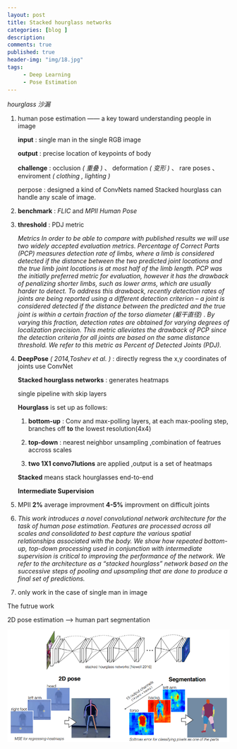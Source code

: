 ```yaml
---
layout: post
title: Stacked hourglass networks
categories: [blog ]
description:
comments: true
published: true
header-img: "img/18.jpg"
tags:
     - Deep Learning
     - Pose Estimation
---
```


*hourglass 沙漏*

1. human pose estimation —— a key toward understanding people in image

   **input** : single man in the single RGB image

   **output** : precise location of keypoints of body

   **challenge** : occlusion *( 重叠 )* 、 deformation *( 变形 )* 、 rare poses 、 enviroment *( clothing , lighting )*

   perpose : designed a kind of ConvNets named Stacked hourglass can handle any scale of image.

2. **benchmark** : *FLIC* and *MPII Human Pose*

3. **threshold** : PDJ metric

   *Metrics In order to be able to compare with published results we will use two widely accepted evaluation metrics. Percentage of Correct Parts (PCP) measures detection rate of limbs, where a limb is considered detected if the distance between the two predicted joint locations and the true limb joint locations is at most half of the limb length. PCP was the initially preferred metric for evaluation, however it has the drawback of penalizing shorter limbs, such as lower arms, which are usually harder to detect. To address this drawback, recently detection rates of joints are being reported using a different detection criterion – a joint is considered detected if the distance between the predicted and the true joint is within a certain fraction of the torso diameter (躯干直径) . By varying this fraction, detection rates are obtained for varying degrees of localization precision. This metric alleviates the drawback of PCP since the detection criteria for all joints are based on the same distance threshold. We refer to this metric as Percent of Detected Joints (PDJ).*

4. **DeepPose** *( 2014,Toshev et al. )* : directly regress the x,y coordinates of joints use ConvNet

   **Stacked hourglass networks** : generates heatmaps

   single pipeline with skip layers

   **Hourglass** is set up as follows:

   1) **bottom-up** : Conv and max-polling layers, at each max-pooling step, branches off  **to** the lowest resolution(4x4)

   2) **top-down** : nearest neighbor unsampling ,combination of featrues accross scales

   3) **two 1X1 convo7lutions** are applied ,output is a set of heatmaps

   **Stacked** means stack hourglasses end-to-end

   **Intermediate Supervision**

5. MPII **2%** average improvment       **4-5%** improvment on difficult joints

6. *This work introduces a novel convolutional network architecture for the task of human pose estimation. Features are processed across all scales and consolidated to best capture the various spatial relationships associated with the body. We show how repeated bottom-up, top-down processing used in conjunction with intermediate supervision is critical to improving the performance of the network. We refer to the architecture as a “stacked hourglass” network based on the successive steps of pooling and upsampling that are done to produce a final set of predictions.*

7. only work in the case of single man in image



The futrue work

2D pose estimation --> human part segmentation

<p><img src="/img/blog/1.png" align="center"></p>